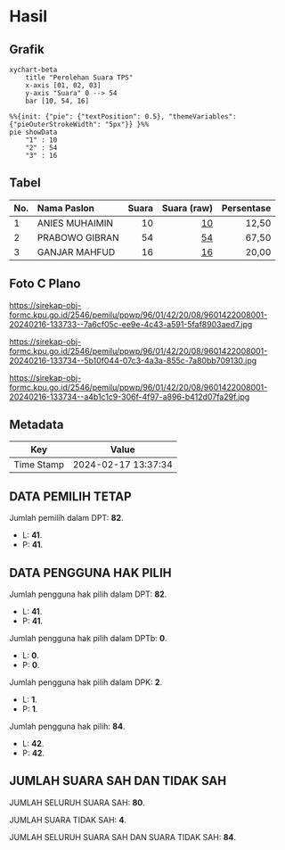 # Hasil

## Grafik

```mermaid
xychart-beta
    title "Perolehan Suara TPS"
    x-axis [01, 02, 03]
    y-axis "Suara" 0 --> 54
    bar [10, 54, 16]
```

```mermaid
%%{init: {"pie": {"textPosition": 0.5}, "themeVariables": {"pieOuterStrokeWidth": "5px"}} }%%
pie showData
    "1" : 10
    "2" : 54
    "3" : 16
```

## Tabel

| No. | Nama Paslon    | Suara | Suara (raw) | Persentase |
|:--- |:-------------- | -----:| -----------:| ----------:|
| 1   | ANIES MUHAIMIN | 10    | [10][p-1]   | 12,50      |
| 2   | PRABOWO GIBRAN | 54    | [54][p-2]   | 67,50      |
| 3   | GANJAR MAHFUD  | 16    | [16][p-3]   | 20,00      |


[p-1]: https://github.com/gigit-pemilu/pemilu-2024-96-papua-barat-daya/blob/main/pilpres/hitung-suara/sub/96-papua-barat-daya/sub/01-sorong/sub/42-moisegen/sub/2008-sakamerin/sub/001-tps/sub/paslon-1.txt
[p-2]: https://github.com/gigit-pemilu/pemilu-2024-96-papua-barat-daya/blob/main/pilpres/hitung-suara/sub/96-papua-barat-daya/sub/01-sorong/sub/42-moisegen/sub/2008-sakamerin/sub/001-tps/sub/paslon-2.txt
[p-3]: https://github.com/gigit-pemilu/pemilu-2024-96-papua-barat-daya/blob/main/pilpres/hitung-suara/sub/96-papua-barat-daya/sub/01-sorong/sub/42-moisegen/sub/2008-sakamerin/sub/001-tps/sub/paslon-3.txt

## Foto C Plano

https://sirekap-obj-formc.kpu.go.id/2546/pemilu/ppwp/96/01/42/20/08/9601422008001-20240216-133733--7a6cf05c-ee9e-4c43-a591-5faf8903aed7.jpg

https://sirekap-obj-formc.kpu.go.id/2546/pemilu/ppwp/96/01/42/20/08/9601422008001-20240216-133734--5b10f044-07c3-4a3a-855c-7a80bb709130.jpg

https://sirekap-obj-formc.kpu.go.id/2546/pemilu/ppwp/96/01/42/20/08/9601422008001-20240216-133734--a4b1c1c9-306f-4f97-a896-b412d07fa29f.jpg


## Metadata

| Key        | Value               |
| ---------- | ------------------- |
| Time Stamp | 2024-02-17 13:37:34 |


## DATA PEMILIH TETAP

Jumlah pemilih dalam DPT: **82**.
 * L: **41**.
 * P: **41**.

## DATA PENGGUNA HAK PILIH

Jumlah pengguna hak pilih dalam DPT: **82**.
 * L: **41**.
 * P: **41**.

Jumlah pengguna hak pilih dalam DPTb: **0**.
 * L: **0**.
 * P: **0**.

Jumlah pengguna hak pilih dalam DPK: **2**.
 * L: **1**.
 * P: **1**.

Jumlah pengguna hak pilih: **84**.
 * L: **42**.
 * P: **42**.

## JUMLAH SUARA SAH DAN TIDAK SAH

JUMLAH SELURUH SUARA SAH: **80**.

JUMLAH SUARA TIDAK SAH: **4**.

JUMLAH SELURUH SUARA SAH DAN SUARA TIDAK SAH: **84**.


